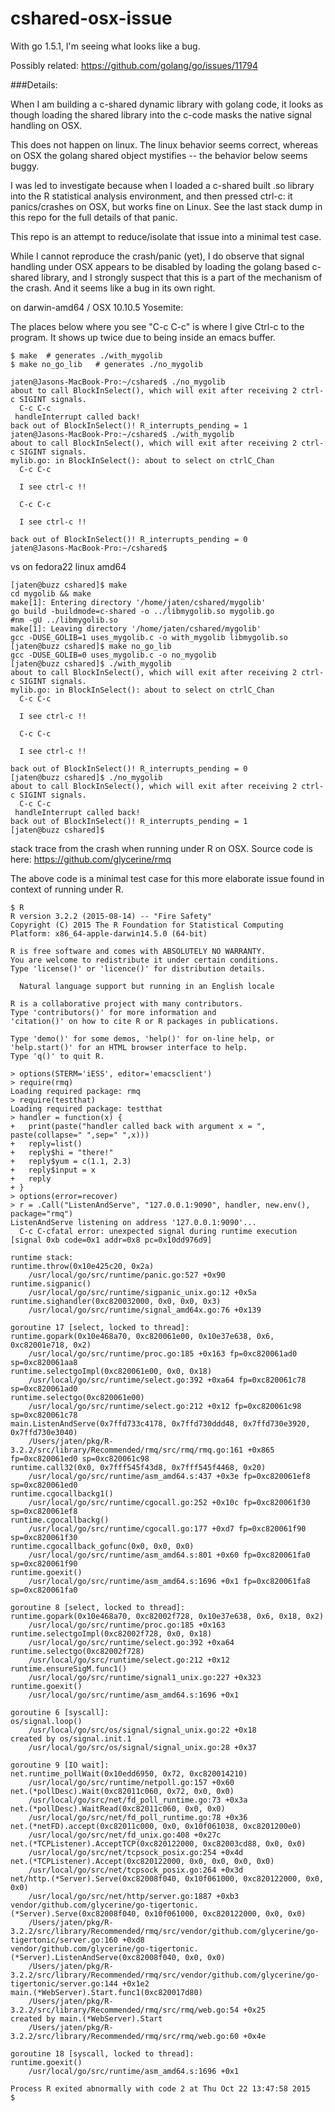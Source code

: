 # cshared-osx-issue

With go 1.5.1, I'm seeing what looks like a bug.

Possibly related: https://github.com/golang/go/issues/11794

###Details:

When I am building a c-shared dynamic library with golang code, it looks
as though loading the shared library into the c-code masks the native signal
handling on OSX.  

This does not happen on linux. The linux behavior seems correct,
whereas on OSX the golang shared object mystifies -- the behavior below
seems buggy. 

I was led to investigate because when I loaded
a c-shared built .so library into the R statistical analysis 
environment, and then pressed ctrl-c: it panics/crashes on OSX, but
works fine on Linux. See the last stack dump in this repo for the full details of that panic.

This repo is an attempt to reduce/isolate that issue into a minimal test case.

While I cannot reproduce the crash/panic (yet), I do observe that signal handling under OSX appears to be disabled by loading the golang based c-shared library, and I strongly suspect that this is a part of the mechanism of the crash. And it seems like a bug in its own right.

on darwin-amd64 / OSX 10.10.5 Yosemite:

The places below where you see "C-c C-c" is where I give Ctrl-c to 
the program. It shows up twice due to being inside an emacs buffer.

~~~
$ make  # generates ./with_mygolib
$ make no_go_lib   # generates ./no_mygolib

jaten@Jasons-MacBook-Pro:~/cshared$ ./no_mygolib 
about to call BlockInSelect(), which will exit after receiving 2 ctrl-c SIGINT signals.
  C-c C-c
 handleInterrupt called back!
back out of BlockInSelect()! R_interrupts_pending = 1
jaten@Jasons-MacBook-Pro:~/cshared$ ./with_mygolib 
about to call BlockInSelect(), which will exit after receiving 2 ctrl-c SIGINT signals.
mylib.go: in BlockInSelect(): about to select on ctrlC_Chan
  C-c C-c

  I see ctrl-c !!

  C-c C-c

  I see ctrl-c !!

back out of BlockInSelect()! R_interrupts_pending = 0
jaten@Jasons-MacBook-Pro:~/cshared$
~~~

vs
on fedora22 linux amd64

~~~
[jaten@buzz cshared]$ make
cd mygolib && make
make[1]: Entering directory '/home/jaten/cshared/mygolib'
go build -buildmode=c-shared -o ../libmygolib.so mygolib.go
#nm -gU ../libmygolib.so
make[1]: Leaving directory '/home/jaten/cshared/mygolib'
gcc -DUSE_GOLIB=1 uses_mygolib.c -o with_mygolib libmygolib.so
[jaten@buzz cshared]$ make no_go_lib
gcc -DUSE_GOLIB=0 uses_mygolib.c -o no_mygolib
[jaten@buzz cshared]$ ./with_mygolib 
about to call BlockInSelect(), which will exit after receiving 2 ctrl-c SIGINT signals.
mylib.go: in BlockInSelect(): about to select on ctrlC_Chan
  C-c C-c

  I see ctrl-c !!

  C-c C-c

  I see ctrl-c !!

back out of BlockInSelect()! R_interrupts_pending = 0
[jaten@buzz cshared]$ ./no_mygolib 
about to call BlockInSelect(), which will exit after receiving 2 ctrl-c SIGINT signals.
  C-c C-c
 handleInterrupt called back!
back out of BlockInSelect()! R_interrupts_pending = 1
[jaten@buzz cshared]$ 

~~~

stack trace from the crash when running under R on OSX. Source code is here: https://github.com/glycerine/rmq

The above code is a minimal test case for this more elaborate issue found in context of running under R.

~~~
$ R
R version 3.2.2 (2015-08-14) -- "Fire Safety"
Copyright (C) 2015 The R Foundation for Statistical Computing
Platform: x86_64-apple-darwin14.5.0 (64-bit)

R is free software and comes with ABSOLUTELY NO WARRANTY.
You are welcome to redistribute it under certain conditions.
Type 'license()' or 'licence()' for distribution details.

  Natural language support but running in an English locale

R is a collaborative project with many contributors.
Type 'contributors()' for more information and
'citation()' on how to cite R or R packages in publications.

Type 'demo()' for some demos, 'help()' for on-line help, or
'help.start()' for an HTML browser interface to help.
Type 'q()' to quit R.

> options(STERM='iESS', editor='emacsclient')
> require(rmq)
Loading required package: rmq
> require(testthat)
Loading required package: testthat
> handler = function(x) {
+   print(paste("handler called back with argument x = ", paste(collapse=" ",sep=" ",x)))
+   reply=list()
+   reply$hi = "there!"
+   reply$yum = c(1.1, 2.3)
+   reply$input = x
+   reply
+ }
> options(error=recover)
> r = .Call("ListenAndServe", "127.0.0.1:9090", handler, new.env(), package="rmq")
ListenAndServe listening on address '127.0.0.1:9090'...
  C-c C-cfatal error: unexpected signal during runtime execution
[signal 0xb code=0x1 addr=0x8 pc=0x10dd976d9]

runtime stack:
runtime.throw(0x10e425c20, 0x2a)
	/usr/local/go/src/runtime/panic.go:527 +0x90
runtime.sigpanic()
	/usr/local/go/src/runtime/sigpanic_unix.go:12 +0x5a
runtime.sighandler(0xc820032000, 0x0, 0x0, 0x3)
	/usr/local/go/src/runtime/signal_amd64x.go:76 +0x139

goroutine 17 [select, locked to thread]:
runtime.gopark(0x10e468a70, 0xc820061e00, 0x10e37e638, 0x6, 0xc82001e718, 0x2)
	/usr/local/go/src/runtime/proc.go:185 +0x163 fp=0xc820061ad0 sp=0xc820061aa8
runtime.selectgoImpl(0xc820061e00, 0x0, 0x18)
	/usr/local/go/src/runtime/select.go:392 +0xa64 fp=0xc820061c78 sp=0xc820061ad0
runtime.selectgo(0xc820061e00)
	/usr/local/go/src/runtime/select.go:212 +0x12 fp=0xc820061c98 sp=0xc820061c78
main.ListenAndServe(0x7ffd733c4178, 0x7ffd730ddd48, 0x7ffd730e3920, 0x7ffd730e3040)
	/Users/jaten/pkg/R-3.2.2/src/library/Recommended/rmq/src/rmq/rmq.go:161 +0x865 fp=0xc820061ed0 sp=0xc820061c98
runtime.call32(0x0, 0x7fff545f43d8, 0x7fff545f4468, 0x20)
	/usr/local/go/src/runtime/asm_amd64.s:437 +0x3e fp=0xc820061ef8 sp=0xc820061ed0
runtime.cgocallbackg1()
	/usr/local/go/src/runtime/cgocall.go:252 +0x10c fp=0xc820061f30 sp=0xc820061ef8
runtime.cgocallbackg()
	/usr/local/go/src/runtime/cgocall.go:177 +0xd7 fp=0xc820061f90 sp=0xc820061f30
runtime.cgocallback_gofunc(0x0, 0x0, 0x0)
	/usr/local/go/src/runtime/asm_amd64.s:801 +0x60 fp=0xc820061fa0 sp=0xc820061f90
runtime.goexit()
	/usr/local/go/src/runtime/asm_amd64.s:1696 +0x1 fp=0xc820061fa8 sp=0xc820061fa0

goroutine 8 [select, locked to thread]:
runtime.gopark(0x10e468a70, 0xc82002f728, 0x10e37e638, 0x6, 0x18, 0x2)
	/usr/local/go/src/runtime/proc.go:185 +0x163
runtime.selectgoImpl(0xc82002f728, 0x0, 0x18)
	/usr/local/go/src/runtime/select.go:392 +0xa64
runtime.selectgo(0xc82002f728)
	/usr/local/go/src/runtime/select.go:212 +0x12
runtime.ensureSigM.func1()
	/usr/local/go/src/runtime/signal1_unix.go:227 +0x323
runtime.goexit()
	/usr/local/go/src/runtime/asm_amd64.s:1696 +0x1

goroutine 6 [syscall]:
os/signal.loop()
	/usr/local/go/src/os/signal/signal_unix.go:22 +0x18
created by os/signal.init.1
	/usr/local/go/src/os/signal/signal_unix.go:28 +0x37

goroutine 9 [IO wait]:
net.runtime_pollWait(0x10edd6950, 0x72, 0xc820014210)
	/usr/local/go/src/runtime/netpoll.go:157 +0x60
net.(*pollDesc).Wait(0xc82011c060, 0x72, 0x0, 0x0)
	/usr/local/go/src/net/fd_poll_runtime.go:73 +0x3a
net.(*pollDesc).WaitRead(0xc82011c060, 0x0, 0x0)
	/usr/local/go/src/net/fd_poll_runtime.go:78 +0x36
net.(*netFD).accept(0xc82011c000, 0x0, 0x10f061038, 0xc8201200e0)
	/usr/local/go/src/net/fd_unix.go:408 +0x27c
net.(*TCPListener).AcceptTCP(0xc820122000, 0xc82003cd88, 0x0, 0x0)
	/usr/local/go/src/net/tcpsock_posix.go:254 +0x4d
net.(*TCPListener).Accept(0xc820122000, 0x0, 0x0, 0x0, 0x0)
	/usr/local/go/src/net/tcpsock_posix.go:264 +0x3d
net/http.(*Server).Serve(0xc82008f040, 0x10f061000, 0xc820122000, 0x0, 0x0)
	/usr/local/go/src/net/http/server.go:1887 +0xb3
vendor/github.com/glycerine/go-tigertonic.(*Server).Serve(0xc82008f040, 0x10f061000, 0xc820122000, 0x0, 0x0)
	/Users/jaten/pkg/R-3.2.2/src/library/Recommended/rmq/src/vendor/github.com/glycerine/go-tigertonic/server.go:160 +0xd8
vendor/github.com/glycerine/go-tigertonic.(*Server).ListenAndServe(0xc82008f040, 0x0, 0x0)
	/Users/jaten/pkg/R-3.2.2/src/library/Recommended/rmq/src/vendor/github.com/glycerine/go-tigertonic/server.go:144 +0x1e2
main.(*WebServer).Start.func1(0xc820017d80)
	/Users/jaten/pkg/R-3.2.2/src/library/Recommended/rmq/src/rmq/web.go:54 +0x25
created by main.(*WebServer).Start
	/Users/jaten/pkg/R-3.2.2/src/library/Recommended/rmq/src/rmq/web.go:60 +0x4e

goroutine 18 [syscall, locked to thread]:
runtime.goexit()
	/usr/local/go/src/runtime/asm_amd64.s:1696 +0x1

Process R exited abnormally with code 2 at Thu Oct 22 13:47:58 2015
$
~~~